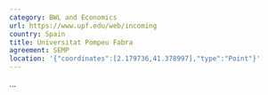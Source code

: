 ```yaml
---
category: BWL and Economics
url: https://www.upf.edu/web/incoming
country: Spain
title: Universitat Pompeu Fabra
agreement: SEMP
location: '{"coordinates":[2.179736,41.378997],"type":"Point"}'
---
```

...